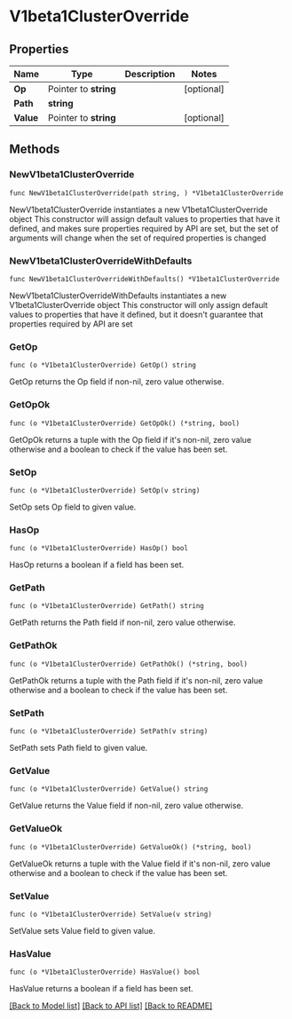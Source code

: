 # V1beta1ClusterOverride

## Properties

Name | Type | Description | Notes
------------ | ------------- | ------------- | -------------
**Op** | Pointer to **string** |  | [optional] 
**Path** | **string** |  | 
**Value** | Pointer to **string** |  | [optional] 

## Methods

### NewV1beta1ClusterOverride

`func NewV1beta1ClusterOverride(path string, ) *V1beta1ClusterOverride`

NewV1beta1ClusterOverride instantiates a new V1beta1ClusterOverride object
This constructor will assign default values to properties that have it defined,
and makes sure properties required by API are set, but the set of arguments
will change when the set of required properties is changed

### NewV1beta1ClusterOverrideWithDefaults

`func NewV1beta1ClusterOverrideWithDefaults() *V1beta1ClusterOverride`

NewV1beta1ClusterOverrideWithDefaults instantiates a new V1beta1ClusterOverride object
This constructor will only assign default values to properties that have it defined,
but it doesn't guarantee that properties required by API are set

### GetOp

`func (o *V1beta1ClusterOverride) GetOp() string`

GetOp returns the Op field if non-nil, zero value otherwise.

### GetOpOk

`func (o *V1beta1ClusterOverride) GetOpOk() (*string, bool)`

GetOpOk returns a tuple with the Op field if it's non-nil, zero value otherwise
and a boolean to check if the value has been set.

### SetOp

`func (o *V1beta1ClusterOverride) SetOp(v string)`

SetOp sets Op field to given value.

### HasOp

`func (o *V1beta1ClusterOverride) HasOp() bool`

HasOp returns a boolean if a field has been set.

### GetPath

`func (o *V1beta1ClusterOverride) GetPath() string`

GetPath returns the Path field if non-nil, zero value otherwise.

### GetPathOk

`func (o *V1beta1ClusterOverride) GetPathOk() (*string, bool)`

GetPathOk returns a tuple with the Path field if it's non-nil, zero value otherwise
and a boolean to check if the value has been set.

### SetPath

`func (o *V1beta1ClusterOverride) SetPath(v string)`

SetPath sets Path field to given value.


### GetValue

`func (o *V1beta1ClusterOverride) GetValue() string`

GetValue returns the Value field if non-nil, zero value otherwise.

### GetValueOk

`func (o *V1beta1ClusterOverride) GetValueOk() (*string, bool)`

GetValueOk returns a tuple with the Value field if it's non-nil, zero value otherwise
and a boolean to check if the value has been set.

### SetValue

`func (o *V1beta1ClusterOverride) SetValue(v string)`

SetValue sets Value field to given value.

### HasValue

`func (o *V1beta1ClusterOverride) HasValue() bool`

HasValue returns a boolean if a field has been set.


[[Back to Model list]](../README.md#documentation-for-models) [[Back to API list]](../README.md#documentation-for-api-endpoints) [[Back to README]](../README.md)



